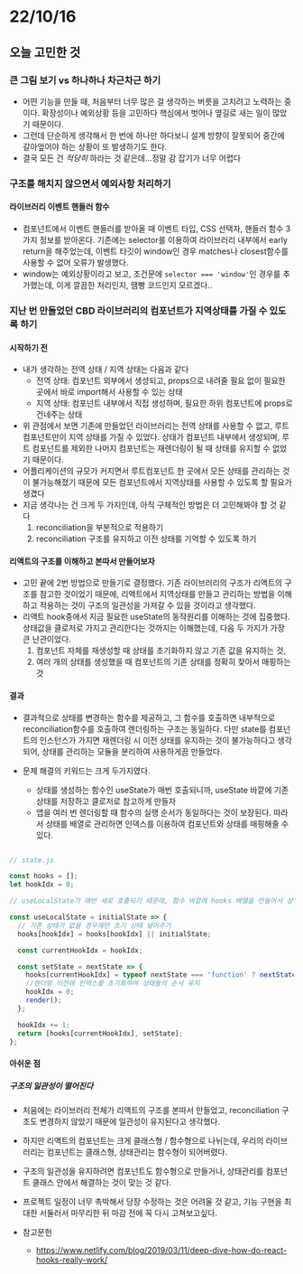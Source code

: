 # 22/10/16

## 오늘 고민한 것

### 큰 그림 보기 vs 하나하나 차근차근 하기

- 어떤 기능을 만들 때, 처음부터 너무 많은 걸 생각하는 버릇을 고치려고 노력하는 중이다. 확장성이나 예외상황 등을 고민하다 핵심에서 벗어나 옆길로 새는 일이 많았기 때문이다.
- 그런데 단순하게 생각해서 한 번에 하나만 하다보니 설계 방향이 잘못되어 중간에 갈아엎어야 하는 상황이 또 발생하기도 한다. 
- 결국 모든 건 *적당히* 하라는 것 같은데...정말 감 잡기가 너무 어렵다

### 구조를 해치지 않으면서 예외사항 처리하기

#### 라이브러리 이벤트 핸들러 함수

- 컴포넌트에서 이벤트 핸들러를 받아올 때 이벤트 타입, CSS 선택자, 핸들러 함수 3가지 정보를 받아온다. 기존에는 selector를 이용하여 라이브러리 내부에서 early return을 해주었는데, 이벤트 타깃이 window인 경우 matches나 closest함수를 사용할 수 없어 오류가 발생했다. 
- window는 예외상황이라고 보고, 조건문에 `selector === 'window'`인 경우를 추가했는데, 이게 깔끔한 처리인지, 땜빵 코드인지 모르겠다..

### 지난 번 만들었던 CBD 라이브러리의 컴포넌트가 지역상태를 가질 수 있도록 하기

#### 시작하기 전

- 내가 생각하는 전역 상태 / 지역 상태는 다음과 같다
	- 전역 상태: 컴포넌트 외부에서 생성되고, props으로 내려줄 필요 없이 필요한 곳에서 바로 import해서 사용할 수 있는 상태
	- 지역 상태: 컴포넌트 내부에서 직접 생성하며, 필요한 하위 컴포넌트에 props로 건네주는 상태
- 위 관점에서 보면 기존에 만들었던 라이브러리는 전역 상태를 사용할 수 없고, 루트 컴포넌트만이 지역 상태를 가질 수 있었다.  상태가 컴포넌트 내부에서 생성되며, 루트 컴포넌트를 제외한 나머지 컴포넌트는 재렌더링이 될 때 상태를 유지할 수 없었기 때문이다.
- 어플리케이션의 규모가 커지면서 루트컴포넌트 한 곳에서 모든 상태를 관리하는 것이 불가능해졌기 때문에 모든 컴포넌트에서 지역상태를 사용할 수 있도록 할 필요가 생겼다
- 지금 생각나는 건 크게 두 가지인데, 아직 구체적인 방법은 더 고민해봐야 할 것 같다
	1. reconciliation을 부분적으로 적용하기
	2. reconciliation 구조를 유지하고 이전 상태를 기억할 수 있도록 하기

#### 리액트의 구조를 이해하고 본따서 만들어보자

- 고민 끝에 2번 방법으로 만들기로 결정했다. 기존 라이브러리의 구조가 리액트의 구조를 참고한 것이었기 때문에, 리액트에서 지역상태를 만들고 관리하는 방법을 이해하고 적용하는 것이 구조의 일관성을 가져갈 수 있을 것이라고 생각했다.
- 리액트 hook중에서 지금 필요한 useState의 동작원리를 이해하는 것에 집중했다. 상태값을 클로저로 가지고 관리한다는 것까지는 이해했는데, 다음 두 가지가 가장 큰 난관이었다.
	1. 컴포넌트 자체를 재생성할 때 상태를 초기화하지 않고 기존 값을 유지하는 것,
	2. 여러 개의 상태를 생성했을 때 컴포넌트의 기존 상태를 정확히 찾아서 매핑하는 것

#### 결과

- 결과적으로 상태를 변경하는 함수를 제공하고, 그 함수를 호출하면 내부적으로 reconciliation함수를 호출하여 렌더링하는 구조는 동일하다. 다만 state를 컴포넌트의 인스턴스가 가지면 재렌더링 시 이전 상태를 유지하는 것이 불가능하다고 생각되어, 상태를 관리하는 모듈을 분리하여 사용하게끔 만들었다.

- 문제 해결의 키워드는 크게 두가지였다.
	- 상태를 생성하는 함수인 useState가 매번 호출되니까, useState 바깥에 기존 상태를 저장하고 클로저로 참고하게 만들자
	- 앱을 여러 번 렌더링할 때 함수의 실행 순서가 동일하다는 것이 보장된다. 따라서 상태를 배열로 관리하면 인덱스를 이용하여 컴포넌트와 상태를 매핑해줄 수 있다.

```javascript

// state.js

const hooks = [];
let hookIdx = 0;

// useLocalState가 매번 새로 호출되기 때문에, 함수 바깥에 hooks 배열을 만들어서 상태 유지

const useLocalState = initialState => {
  // 기존 상태가 없을 경우에만 초기 상태 넣어주기
  hooks[hookIdx] = hooks[hookIdx] || initialState;

  const currentHookIdx = hookIdx;

  const setState = nextState => {
    hooks[currentHookIdx] = typeof nextState === 'function' ? nextState(hooks[currentHookIdx]) : nextState;
    //렌더링 이전에 인덱스를 초기화하여 상태들의 순서 유지
    hookIdx = 0;
    render();
  };

  hookIdx += 1;
  return [hooks[currentHookIdx], setState];
};

```

#### 아쉬운 점

##### 구조의 일관성이 떨어진다

- 처음에는 라이브러리 전체가 리액트의 구조를 본따서 만들었고, reconciliation 구조도 변경하지 않았기 때문에 일관성이 유지된다고 생각했다.
- 하지만 리액트의 컴포넌트는 크게 클래스형 / 함수형으로 나뉘는데, 우리의 라이브러리는 컴포넌트는 클래스형, 상태관리는 함수형이 되어버렸다.
- 구조의 일관성을 유지하려면 컴포넌트도 함수형으로 만들거나, 상태관리를 컴포넌트 클래스 안에서 해결하는 것이 맞는 것 같다.
- 프로젝트 일정이 너무 촉박해서 당장 수정하는 것은 어려울 것 같고, 기능 구현을 최대한 서둘러서 마무리한 뒤 마감 전에 꼭 다시 고쳐보고싶다.

- 참고문헌
	- https://www.netlify.com/blog/2019/03/11/deep-dive-how-do-react-hooks-really-work/